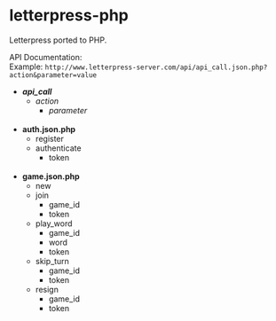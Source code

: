 letterpress-php
===============

Letterpress ported to PHP.

API Documentation:
<br/>
Example:
`http://www.letterpress-server.com/api/api_call.json.php?action&parameter=value`
- __*api_call*__
	- _action_
		- _parameter_
<br/><br/>
- __auth.json.php__
	- register
	- authenticate
		- token
<br/><br/>
- __game.json.php__
	- new
	- join
		- game_id
		- token
	- play_word
		- game_id
		- word
		- token
	- skip_turn
		- game_id
		- token
	- resign
		- game_id
		- token
